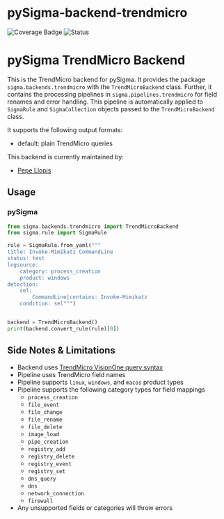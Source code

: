 # pySigma-backend-trendmicro
![Coverage Badge](https://img.shields.io/endpoint?url=https://gist.githubusercontent.com/cyberg-academy/pySigma-backend-trendmicro-coverage/raw/coverage.json)
![Status](https://img.shields.io/badge/Status-development-orange)

# pySigma TrendMicro Backend

This is the TrendMicro backend for pySigma. It provides the package `sigma.backends.trendmicro` with the `TrendMicroBackend` class.
Further, it contains the processing pipelines in `sigma.pipelines.trendmicro` for field renames and error handling. This pipeline is automatically applied to `SigmaRule` and `SigmaCollection` objects passed to the `TrendMicroBackend` class.

It supports the following output formats:

* default: plain TrendMicro queries

This backend is currently maintained by:

* [Pepe Llopis](https://github.com/cyberg-academy)

## Usage

### pySigma
```python
from sigma.backends.trendmicro import TrendMicroBackend
from sigma.rule import SigmaRule

rule = SigmaRule.from_yaml("""
title: Invoke-Mimikatz CommandLine
status: test
logsource:
    category: process_creation
    product: windows
detection:
    sel:
        CommandLine|contains: Invoke-Mimikatz
    condition: sel""")


backend = TrendMicroBackend()
print(backend.convert_rule(rule)[0])
```

## Side Notes & Limitations
- Backend uses [TrendMicro VisionOne query syntax](https://docs.trendmicro.com/en-us/documentation/article/trend-vision-one-search-syntax)
- Pipeline uses TrendMicro field names
- Pipeline supports `linux`, `windows`, and `macos` product types
- Pipeline supports the following category types for field mappings
  - `process_creation`
  - `file_event`
  - `file_change`
  - `file_rename`
  - `file_delete`
  - `image_load`
  - `pipe_creation`
  - `registry_add`
  - `registry_delete`
  - `registry_event`
  - `registry_set`
  - `dns_query`
  - `dns`
  - `network_connection`
  - `firewall`
- Any unsupported fields or categories will throw errors
